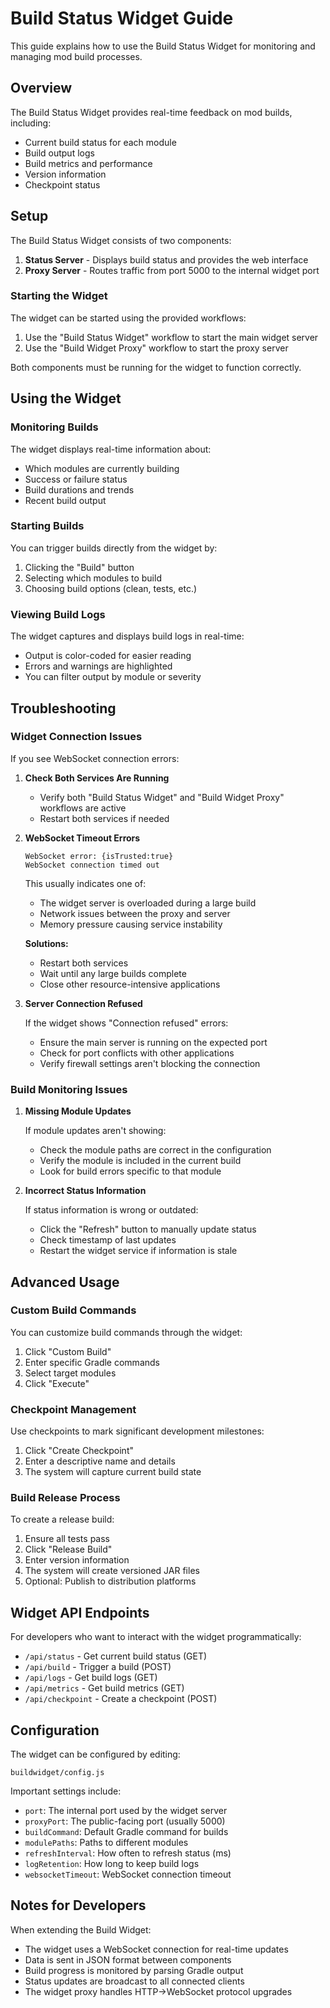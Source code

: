 # Build Status Widget Guide

This guide explains how to use the Build Status Widget for monitoring and managing mod build processes.

## Overview

The Build Status Widget provides real-time feedback on mod builds, including:

- Current build status for each module
- Build output logs
- Build metrics and performance
- Version information
- Checkpoint status

## Setup

The Build Status Widget consists of two components:

1. **Status Server** - Displays build status and provides the web interface
2. **Proxy Server** - Routes traffic from port 5000 to the internal widget port

### Starting the Widget

The widget can be started using the provided workflows:

1. Use the "Build Status Widget" workflow to start the main widget server
2. Use the "Build Widget Proxy" workflow to start the proxy server

Both components must be running for the widget to function correctly.

## Using the Widget

### Monitoring Builds

The widget displays real-time information about:

- Which modules are currently building
- Success or failure status
- Build durations and trends
- Recent build output

### Starting Builds

You can trigger builds directly from the widget by:

1. Clicking the "Build" button
2. Selecting which modules to build
3. Choosing build options (clean, tests, etc.)

### Viewing Build Logs

The widget captures and displays build logs in real-time:

- Output is color-coded for easier reading
- Errors and warnings are highlighted
- You can filter output by module or severity

## Troubleshooting

### Widget Connection Issues

If you see WebSocket connection errors:

1. **Check Both Services Are Running**
   - Verify both "Build Status Widget" and "Build Widget Proxy" workflows are active
   - Restart both services if needed

2. **WebSocket Timeout Errors**
   ```
   WebSocket error: {isTrusted:true}
   WebSocket connection timed out
   ```
   
   This usually indicates one of:
   - The widget server is overloaded during a large build
   - Network issues between the proxy and server
   - Memory pressure causing service instability
   
   **Solutions:**
   - Restart both services
   - Wait until any large builds complete
   - Close other resource-intensive applications

3. **Server Connection Refused**
   
   If the widget shows "Connection refused" errors:
   - Ensure the main server is running on the expected port
   - Check for port conflicts with other applications
   - Verify firewall settings aren't blocking the connection

### Build Monitoring Issues

1. **Missing Module Updates**
   
   If module updates aren't showing:
   - Check the module paths are correct in the configuration
   - Verify the module is included in the current build
   - Look for build errors specific to that module

2. **Incorrect Status Information**
   
   If status information is wrong or outdated:
   - Click the "Refresh" button to manually update status
   - Check timestamp of last updates
   - Restart the widget service if information is stale

## Advanced Usage

### Custom Build Commands

You can customize build commands through the widget:

1. Click "Custom Build"
2. Enter specific Gradle commands
3. Select target modules
4. Click "Execute"

### Checkpoint Management

Use checkpoints to mark significant development milestones:

1. Click "Create Checkpoint"
2. Enter a descriptive name and details
3. The system will capture current build state

### Build Release Process

To create a release build:

1. Ensure all tests pass
2. Click "Release Build"
3. Enter version information
4. The system will create versioned JAR files
5. Optional: Publish to distribution platforms

## Widget API Endpoints

For developers who want to interact with the widget programmatically:

- `/api/status` - Get current build status (GET)
- `/api/build` - Trigger a build (POST)
- `/api/logs` - Get build logs (GET)
- `/api/metrics` - Get build metrics (GET)
- `/api/checkpoint` - Create a checkpoint (POST)

## Configuration

The widget can be configured by editing:

```
buildwidget/config.js
```

Important settings include:

- `port`: The internal port used by the widget server
- `proxyPort`: The public-facing port (usually 5000)
- `buildCommand`: Default Gradle command for builds
- `modulePaths`: Paths to different modules
- `refreshInterval`: How often to refresh status (ms)
- `logRetention`: How long to keep build logs
- `websocketTimeout`: WebSocket connection timeout

## Notes for Developers

When extending the Build Widget:

- The widget uses a WebSocket connection for real-time updates
- Data is sent in JSON format between components
- Build progress is monitored by parsing Gradle output
- Status updates are broadcast to all connected clients
- The widget proxy handles HTTP->WebSocket protocol upgrades